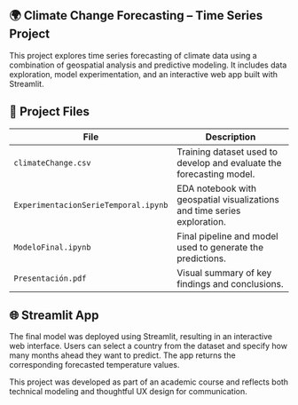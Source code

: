 ## 🌍 Climate Change Forecasting – Time Series Project
This project explores time series forecasting of climate data using a combination of geospatial analysis and predictive modeling. It includes data exploration, model experimentation, and an interactive web app built with Streamlit.

## 📁 Project Files
| File                                 | Description                                                              |
| ------------------------------------ | ------------------------------------------------------------------------ |
| `climateChange.csv`                  | Training dataset used to develop and evaluate the forecasting model.     |
| `ExperimentacionSerieTemporal.ipynb` | EDA notebook with geospatial visualizations and time series exploration. |
| `ModeloFinal.ipynb`                  | Final pipeline and model used to generate the predictions.               |
| `Presentación.pdf`                   | Visual summary of key findings and conclusions.                          |

## 🌐 Streamlit App
The final model was deployed using Streamlit, resulting in an interactive web interface.
Users can select a country from the dataset and specify how many months ahead they want to predict. The app returns the corresponding forecasted temperature values.

This project was developed as part of an academic course and reflects both technical modeling and thoughtful UX design for communication.
